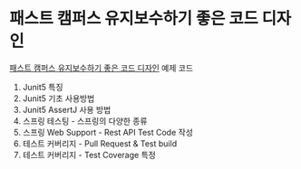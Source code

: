 # 패스트 캠퍼스 유지보수하기 좋은 코드 디자인

[패스트 캠퍼스 유지보수하기 좋은 코드 디자인](https://fastcampus.co.kr/dev_online_spring) 예제 코드

1. Junit5 특징
2. Junit5 기초 사용방법
3. Junit5 AssertJ 사용 방법
4. 스프링 테스팅 - 스프링의 다양한 종류
5. 스프링 Web Support - Rest API Test Code 작성
6. 테스트 커버리지 - Pull Request & Test build
7. 테스트 커버리지 - Test Coverage 특정